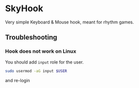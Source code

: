 # SkyHook

Very simple Keyboard & Mouse hook, meant for rhythm games.

## Troubleshooting

### Hook does not work on Linux

You should add `input` role for the user.

```sh
sudo usermod -aG input $USER
```

and re-login
